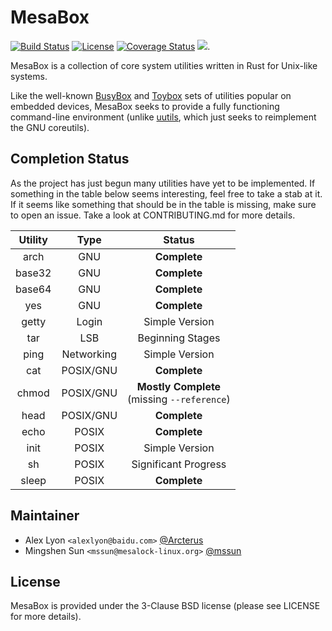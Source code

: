 MesaBox
=======

[![Build Status](https://api.travis-ci.org/mesalock-linux/mesabox.svg?branch=master)](https://travis-ci.org/mesalock-linux/mesabox)
[![License](https://img.shields.io/badge/license-BSD-blue.svg)](LICENSE)
[![Coverage Status](https://codecov.io/gh/mesalock-linux/mesabox/branch/master/graphs/badge.svg)](https://codecov.io/gh/mesalock-linux/mesabox/branch/master)
[![](https://tokei.rs/b1/github/mesalock-linux/mesabox)](https://github.com/mesalock-linux/mesabox).

MesaBox is a collection of core system utilities written in Rust for Unix-like
systems.  

Like the well-known [BusyBox][] and [Toybox][] sets of utilities popular on
embedded devices, MesaBox seeks to provide a fully functioning command-line
environment (unlike [uutils][], which just seeks to reimplement the GNU
coreutils).

Completion Status
-----------------

As the project has just begun many utilities have yet to be implemented.  If
something in the table below seems interesting, feel free to take a stab at it.
If it seems like something that should be in the table is missing, make sure to
open an issue.  Take a look at CONTRIBUTING.md for more details.

Utility | Type | Status
:------:|:----:|:------:
arch    | GNU  | **Complete**
base32  | GNU  | **Complete**
base64  | GNU  | **Complete**
yes     | GNU  | **Complete**
getty   | Login | Simple Version
tar     | LSB  | Beginning Stages
ping    | Networking | Simple Version
cat     | POSIX/GNU | **Complete**
chmod   | POSIX/GNU | **Mostly Complete** <br/> (missing `--reference`)
head    | POSIX/GNU | **Complete**
echo    | POSIX | **Complete**
init    | POSIX | Simple Version
sh      | POSIX | Significant Progress
sleep   | POSIX | **Complete**

Maintainer
----------

  - Alex Lyon `<alexlyon@baidu.com>` [@Arcterus](https://github.com/Arcterus)
  - Mingshen Sun `<mssun@mesalock-linux.org>` [@mssun](https://github.com/mssun)

[BusyBox]: https://busybox.net/about
[Toybox]: https://landley.net/toybox/about.html
[uutils]: https://github.com/uutils/coreutils

License
-------

MesaBox is provided under the 3-Clause BSD license (please see LICENSE for more
details).
